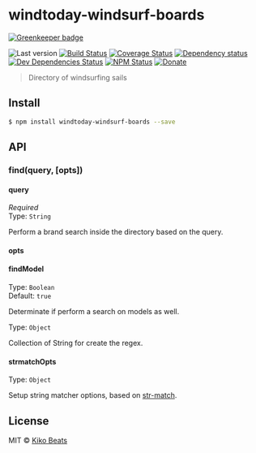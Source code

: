 # windtoday-windsurf-boards

[![Greenkeeper badge](https://badges.greenkeeper.io/windtoday/windtoday-windsurf-boards.svg)](https://greenkeeper.io/)

![Last version](https://img.shields.io/github/tag/windtoday/windtoday-windsurf-boards.svg?style=flat-square)
[![Build Status](https://img.shields.io/travis/windtoday/windtoday-windsurf-boards/master.svg?style=flat-square)](https://travis-ci.org/windtoday/windtoday-windsurf-boards)
[![Coverage Status](https://img.shields.io/coveralls/windtoday/windtoday-windsurf-boards.svg?style=flat-square)](https://coveralls.io/github/windtoday/windtoday-windsurf-boards)
[![Dependency status](https://img.shields.io/david/windtoday/windtoday-windsurf-boards.svg?style=flat-square)](https://david-dm.org/windtoday/windtoday-windsurf-boards)
[![Dev Dependencies Status](https://img.shields.io/david/dev/windtoday/windtoday-windsurf-boards.svg?style=flat-square)](https://david-dm.org/windtoday/windtoday-windsurf-boards#info=devDependencies)
[![NPM Status](https://img.shields.io/npm/dm/windtoday-windsurf-boards.svg?style=flat-square)](https://www.npmjs.org/package/windtoday-windsurf-boards)
[![Donate](https://img.shields.io/badge/donate-paypal-blue.svg?style=flat-square)](https://paypal.me/Kikobeats)

> Directory of windsurfing sails

## Install

```bash
$ npm install windtoday-windsurf-boards --save
```

## API

### find(query, [opts])

#### query

*Required*<br>
Type: `String`

Perform a brand search inside the directory based on the query.

#### opts

#### findModel

Type: `Boolean`<br>
Default: `true`

Determinate if perform a search on models as well.

Type: `Object`

Collection of String for create the regex.

#### strmatchOpts

Type: `Object`<br>

Setup string matcher options, based on [str-match](https://github.com/Kikobeats/str-match).

## License

MIT © [Kiko Beats](https://github.com/Kikobeats)
